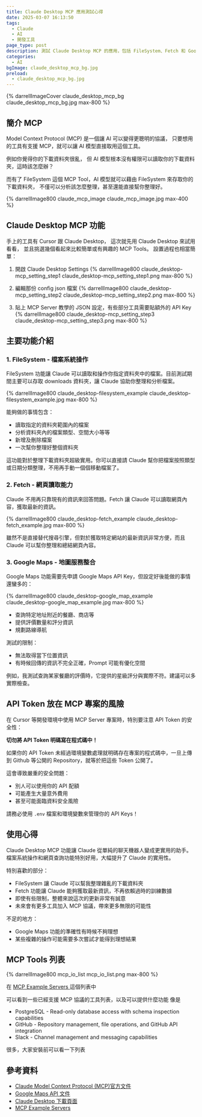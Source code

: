 ```yaml
---
title: Claude Desktop MCP 應用測試心得
date: 2025-03-07 16:13:50
tags:
  - Claude
  - AI
  - 開發工具
page_type: post
description: 測試 Claude Desktop MCP 的應用，包括 FileSystem、Fetch 和 Google Maps 的使用心得與注意事項，讓 Claude 幫上更多忙
categories: 
  - AI
bgImage: claude_desktop_mcp_bg.jpg
preload:
  - claude_desktop_mcp_bg.jpg
---
```


{% darrellImageCover claude_desktop_mcp_bg claude_desktop_mcp_bg.jpg max-800 %}

## 簡介 MCP

Model Context Protocol (MCP) 是一個讓 AI 可以變得更聰明的協議，
只要想用的工具有支援 MCP，就可以讓 AI 模型直接取用這個工具。

例如你覺得你的下載資料夾很亂，
但 AI 模型根本沒有權限可以讀取你的下載資料夾，這時該怎麼辦？

而有了 FileSystem 這個 MCP Tool，AI 模型就可以藉由 FileSystem 來存取你的下載資料夾，
不僅可以分析該怎麼整理，甚至還能直接幫你整理好。

{% darrellImage800 claude_mcp_image claude_mcp_image.jpg max-400 %}

## Claude Desktop MCP 功能

手上的工具有 Cursor 跟 Claude Desktop，
這次就先用 Claude Desktop 來試用看看，
並且挑選幾個看起來比較簡單或有興趣的 MCP Tools。
設置過程也相當簡單：


1. 開啟 Claude Desktop Settings
{% darrellImage800 claude_desktop-mcp_setting_step1 claude_desktop-mcp_setting_step1.png max-800 %}

2. 編輯那份 config json 檔案
{% darrellImage800 claude_desktop-mcp_setting_step2 claude_desktop-mcp_setting_step2.png max-800 %}

3. 貼上 MCP Server 教學的 JSON 設定，有些部分工具需要貼額外的 API Key
{% darrellImage800 claude_desktop-mcp_setting_step3 claude_desktop-mcp_setting_step3.png max-800 %}


## 主要功能介紹

### 1. FileSystem - 檔案系統操作

FileSystem 功能讓 Claude 可以讀取和操作你指定資料夾中的檔案。目前測試期間主要可以存取 downloads 資料夾，讓 Claude 協助你整理和分析檔案。

{% darrellImage800 claude_desktop-filesystem_example claude_desktop-filesystem_example.jpg max-800 %}

能夠做的事情包含：
- 讀取指定的資料夾範圍內的檔案
- 分析資料夾內的檔案類型、空間大小等等
- 新增及刪除檔案
- 一次幫你整理好整個資料夾

這功能對於整理下載資料夾超級實用。你可以直接請 Claude 幫你把檔案按照類型或日期分類整理，不用再手動一個個移動檔案了。

### 2. Fetch - 網頁讀取能力

Claude 不用再只靠現有的資訊來回答問題。Fetch 讓 Claude 可以讀取網頁內容，獲取最新的資訊。

{% darrellImage800 claude_desktop-fetch_example claude_desktop-fetch_example.jpg max-800 %}

雖然不是直接替代搜尋引擎，但對於獲取特定網站的最新資訊非常方便，而且 Claude 可以幫你整理和總結網頁內容。

### 3. Google Maps - 地圖服務整合

Google Maps 功能需要先申請 Google Maps API Key，但設定好後能做的事情還蠻多的：

{% darrellImage800 claude_desktop-google_map_example claude_desktop-google_map_example.jpg max-800 %}

- 查詢特定地址附近的餐廳、商店等
- 提供評價數量和評分資訊
- 規劃路線導航

測試的限制：
- 無法取得當下位置資訊
- 有時候回傳的資訊不完全正確，Prompt 可能有優化空間

例如，我測試查詢某家餐廳的評價時，它提供的星級評分與實際不符。建議可以多實際檢查。

## API Token 放在 MCP 專案的風險

在 Cursor 等開發環境中使用 MCP Server 專案時，特別要注意 API Token 的安全性：

**切勿將 API Token 明碼寫在程式碼中！**

如果你的 API Token 未經過環境變數處理就明碼存在專案的程式碼中，一旦上傳到 Github 等公開的 Repository，就等於把這些 Token 公開了。

這會導致嚴重的安全問題：
- 別人可以使用你的 API 配額
- 可能產生大量意外費用
- 甚至可能面臨資料安全風險

請務必使用 `.env` 檔案和環境變數來管理你的 API Keys！

## 使用心得

Claude Desktop MCP 功能讓 Claude 從單純的聊天機器人變成更實用的助手。檔案系統操作和網頁查詢功能特別好用，大幅提升了 Claude 的實用性。

特別喜歡的部分：
- FileSystem 讓 Claude 可以幫我整理雜亂的下載資料夾
- Fetch 功能讓 Claude 能夠獲取最新資訊，不再依賴過時的訓練數據
- 即使有些限制，整體來說這次的更新非常有誠意
- 未來會有更多工具加入 MCP 協議，帶來更多無限的可能性

不足的地方：
- Google Maps 功能的準確性有時候不夠理想
- 某些複雜的操作可能需要多次嘗試才能得到理想結果

## MCP Tools 列表

{% darrellImage800 mcp_io_list mcp_io_list.png max-800 %}

在 <a href="https://modelcontextprotocol.io/examples"><i class="fa-solid fa-link"></i><span> MCP Example Servers </span></a> 這個列表中

可以看到一些已經支援 MCP 協議的工具列表，以及可以提供什麼功能
像是

- PostgreSQL - Read-only database access with schema inspection capabilities
- GitHub - Repository management, file operations, and GitHub API integration
- Slack - Channel management and messaging capabilities

很多，大家安裝前可以看一下列表

## 參考資料

- [Claude Model Context Protocol (MCP)官方文件](https://docs.anthropic.com/en/docs/agents-and-tools/mcp)
- [Google Maps API 文件](https://developers.google.com/maps/documentation)
- [Claude Desktop 下載頁面](https://www.anthropic.com/claude)
- [MCP Example Servers](https://modelcontextprotocol.io/examples)
